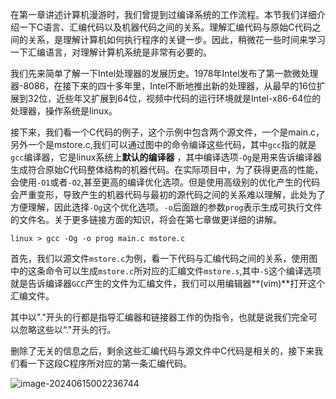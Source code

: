 在第一章讲述计算机漫游时，我们曾提到过编译系统的工作流程。本节我们详细介绍一下C语言、汇编代码以及机器代码之间的关系。理解汇编代码与原始C代码之间的关系，是理解计算机如何执行程序的关键一步。因此，稍微花一些时间来学习一下汇编语言，对理解计算机系统是非常有必要的。



我们先来简单了解一下Intel处理器的发展历史。1978年Intel发布了第一款微处理器-8086，在接下来的四十多年里，Intel不断地推出新的处理器，从最早的16位扩展到32位，近些年又扩展到64位，视频中代码的运行环境就是Intel-x86-64位的处理器，操作系统是linux。

接下来，我们看一个C代码的例子，这个示例中包含两个源文件，一个是main.c，另外一个是mstore.c,我们可以通过图中的命令编译这些代码，其中`gcc`指的就是`gcc`编译器，它是linux系统上**默认的编译器** ，其中编译选项`-Og`是用来告诉编译器生成符合原始C代码整体结构的机器代码。在实际项目中，为了获得更高的性能，会使用`-O1`或者`-O2`,甚至更高的编译优化选项。但是使用高级别的优化产生的代码会严重变形，导致产生的机器代码与最初的源代码之间的关系难以理解，此处为了方便理解，因此选择`-Og`这个优化选项。`-o`后面跟的参数`prog`表示生成可执行文件的文件名。关于更多链接方面的知识，将会在第七章做更详细的讲解。

```shell
linux > gcc -Og -o prog main.c mstore.c
```



首先，我们以源文件`mstore.c`为例，看一下代码与汇编代码之间的关系，使用图中的这条命令可以生成`mstore.c`所对应的汇编文件`mstore.s`,其中`-S`这个编译选项就是告诉编译器`GCC`产生的文件为汇编文件，我们可以用编辑器**(vim)**打开这个汇编文件。

其中以"."开头的行都是指导汇编器和链接器工作的伪指令，也就是说我们完全可以忽略这些以“."开头的行。



删除了无关的信息之后，剩余这些汇编代码与源文件中C代码是相关的，接下来我们看一下这段C程序所对应的第一条汇编代码。

![image-20240615002236744](C:\Users\53584\AppData\Roaming\Typora\typora-user-images\image-20240615002236744.png)